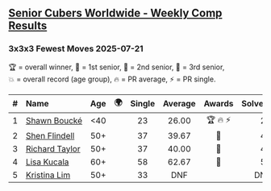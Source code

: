 <style>table {white-space: nowrap;}</style>
<link rel="stylesheet" type="text/css" href="/scw-comp/css/flags.css" />

## [Senior Cubers Worldwide - Weekly Comp Results](/scw-comp/results/)
### 3x3x3 Fewest Moves 2025-07-21

<span style="white-space: nowrap;">🏆 = overall winner</span>, <span style="white-space: nowrap;">🥇 = 1st senior</span>, <span style="white-space: nowrap;">🥈 = 2nd senior</span>, <span style="white-space: nowrap;">🥉 = 3rd senior</span>, <span style="white-space: nowrap;">💥 = overall record (age group)</span>, <span style="white-space: nowrap;">🔥 = PR average</span>, <span style="white-space: nowrap;">⚡ = PR single</span>.

| # | Name | Age | 🌍 | Single | Average | Awards | Solve 1 | Solve 2 | Solve 3 | Solution |
| :--: | :-- | :--: | :--: | :--: | :--: | :--: | --: | --: | --: | :-- |
| 1 | [Shawn Boucké](../../persons/shawn_boucke/333fm.md) | <40 | <i class="flag flag-US" /> | 23 | 26.00 | 🏆 🔥 ⚡ | 28 | 23 | 27 | [Desktop](https://www.facebook.com/events/1358205781912469/permalink/1361054911627556) / [Mobile](https://m.facebook.com/events/1358205781912469?view=permalink&id=1361054911627556) |
| 2 | [Shen Flindell](../../persons/shen_flindell/333fm.md) | 50+ | <i class="flag flag-AU" /> | 37 | 39.67 | 🥇 | 42 | 37 | 40 | [Desktop](https://www.facebook.com/events/1358205781912469/permalink/1368106424255738) / [Mobile](https://m.facebook.com/events/1358205781912469?view=permalink&id=1368106424255738) |
| 3 | [Richard Taylor](../../persons/richard_taylor/333fm.md) | 50+ | <i class="flag flag-GB" /> | 37 | 40.00 | 🥈 | 44 | 37 | 39 | [Desktop](https://www.facebook.com/events/1358205781912469/permalink/1365511967848517) / [Mobile](https://m.facebook.com/events/1358205781912469?view=permalink&id=1365511967848517) |
| 4 | [Lisa Kucala](../../persons/lisa_kucala/333fm.md) | 60+ | <i class="flag flag-US" /> | 58 | 62.67 | 🥉 | 58 | 62 | 68 | [Desktop](https://www.facebook.com/events/1358205781912469/permalink/1363232784743102) / [Mobile](https://m.facebook.com/events/1358205781912469?view=permalink&id=1363232784743102) |
| 5 | [Kristina Lim](../../persons/kristina_lim/333fm.md) | 50+ | <i class="flag flag-US" /> | 33 | DNF |  | DNF | 33 | 45 | [Desktop](https://www.facebook.com/events/1358205781912469/permalink/1367665827633131) / [Mobile](https://m.facebook.com/events/1358205781912469?view=permalink&id=1367665827633131) |

<!-- Global site tag (gtag.js) - Google Analytics -->
<script async src="https://www.googletagmanager.com/gtag/js?id=UA-86348435-3"></script>
<script>window.dataLayer = window.dataLayer || []; function gtag() {dataLayer.push(arguments);} gtag('js', new Date()); gtag('config', 'UA-86348435-3');</script>
